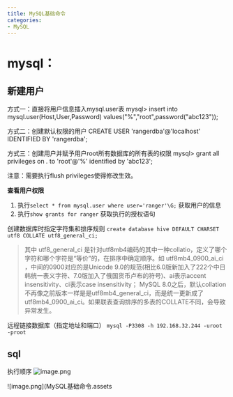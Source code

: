 ```yaml
---
title: MySQL基础命令
categories:
- MySQL
---
```

# mysql：

## 新建用户
方式一：直接将用户信息插入mysql.user表
mysql> insert into mysql.user(Host,User,Password) values("%","root",password("abc123"));

方式二：创建默认权限的用户
CREATE USER 'rangerdba'@'localhost' IDENTIFIED BY 'rangerdba';

方式三：创建用户并赋予用户root所有数据库的所有表的权限
mysql> grant all privileges on *.* to 'root'@'%' identified by 'abc123';

注意：需要执行flush privileges使得修改生效。

**查看用户权限**
1. 执行`select * from mysql.user where user='ranger'\G;` 获取用户的信息
2. 执行`show grants for ranger` 获取执行的授权语句


创建数据库时指定字符集和排序规则
`create database hive DEFAULT CHARSET utf8 COLLATE utf8_general_ci;`

>其中 utf8_general_ci 是针对utf8mb4编码的其中一种collatio，定义了哪个字符和哪个字符是“等价”的，在排序中确定顺序。如 utf8mb4_0900_ai_ci ，中间的0900对应的是Unicode 9.0的规范(相比6.0版新加入了222个中日韩统一表义字符、7.0版加入了俄国货币卢布的符号)、ai表示accent insensitivity、ci表示case insensitivity；
MySQL 8.0之后，默认collation不再像之前版本一样是是utf8mb4_general_ci，而是统一更新成了utf8mb4_0900_ai_ci。如果联表查询排序的多表的COLLATE不同，会导致异常发生。

远程链接数据库（指定地址和端口）
`mysql -P3308 -h 192.168.32.244 -uroot -proot`

## sql
执行顺序
![image.png](MySQL基础命令.assets715abf0ebed4447905497742d243e46.png)

![image.png](MySQL基础命令.assets